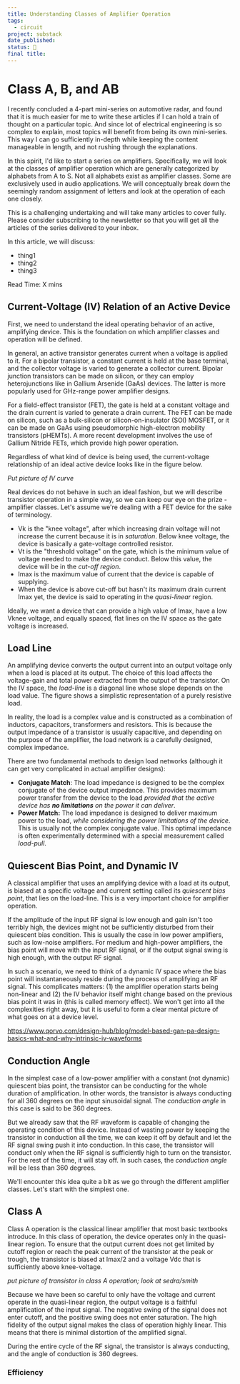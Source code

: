 ```yaml
---
title: Understanding Classes of Amplifier Operation
tags:
  - circuit
project: substack
date_published: 
status: 🚧
final title:
---
```

# Class A, B, and AB
I recently concluded a 4-part mini-series on automotive radar, and found that it is much easier for me to write these articles if I can hold a train of thought on a particular topic. And since lot of electrical engineering is so complex to explain, most topics will benefit from being its own mini-series. This way I can go sufficiently in-depth while keeping the content manageable in length, and not rushing through the explanations.

In this spirit, I'd like to start a series on amplifiers. Specifically, we will look at the classes of amplifier operation which are generally categorized by alphabets from A to S. Not all alphabets exist as amplifier classes. Some are exclusively used in audio applications. We will conceptually break down the seemingly random assignment of letters and look at the operation of each one closely.

This is a challenging undertaking and will take many articles to cover fully. Please consider subscribing to the newsletter so that you will get all the articles of the series delivered to your inbox.

In this article, we will discuss:

- thing1
- thing2
- thing3

Read Time: X mins

## Current-Voltage (IV) Relation of an Active Device

First, we need to understand the ideal operating behavior of an active, amplifying device. This is the foundation on which amplifier classes and operation will be defined.

In general, an active transistor generates current when a voltage is applied to it. For a bipolar transistor, a constant current is held at the base terminal, and the collector voltage is varied to generate a collector current. Bipolar junction transistors can be made on silicon, or they can employ heterojunctions like in Gallium Arsenide (GaAs) devices. The latter is more popularly used for GHz-range power amplifier designs.

For a field-effect transistor (FET), the gate is held at a constant voltage and the drain current is varied to generate a drain current. The FET can be made on silicon, such as a bulk-silicon or silicon-on-insulator (SOI) MOSFET, or it can be made on GaAs using pseudomorphic high-electron mobility transistors (pHEMTs). A more recent development involves the use of Gallium Nitride FETs, which provide high power operation.

Regardless of what kind of device is being used, the current-voltage relationship of an ideal active device looks like in the figure below.

*Put picture of IV curve*

Real devices do not behave in such an ideal fashion, but we will describe transistor operation in a simple way, so we can keep our eye on the prize - amplifier classes. Let's assume we're dealing with a FET device for the sake of terminology.

- Vk is the "knee voltage", after which increasing drain voltage will not increase the current because it is in *saturation*. Below knee voltage, the device is basically a gate-voltage controlled resistor.
- Vt is the "threshold voltage" on the gate, which is the minimum value of voltage needed to make the device conduct. Below this value, the device will be in the *cut-off region*.
- Imax is the maximum value of current that the device is capable of supplying.
- When the device is above cut-off but hasn't its maximum drain current Imax yet, the device is said to operating in the *quasi-linear* region.

Ideally, we want a device that can provide a high value of Imax, have a low Vknee voltage, and equally spaced, flat lines on the IV space as the gate voltage is increased.
## Load Line

An amplifying device converts the output current into an output voltage only when a load is placed at its output. The choice of this load affects the voltage-gain and total power extracted from the output of the transistor. On the IV space, the *load-line* is a diagonal line whose slope depends on the load value. The figure shows a simplistic representation of a purely resistive load.

In reality, the load is a complex value and is constructed as a combination of inductors, capacitors, transformers and resistors. This is because the output impedance of a transistor is usually capacitive, and depending on the purpose of the amplifier, the load network is a carefully designed, complex impedance.

There are two fundamental methods to design load networks (although it can get very complicated in actual amplifier designs):
* **Conjugate Match**: The load impedance is designed to be the complex conjugate of the device output impedance. This provides maximum power transfer from the device to the load *provided that the active device has **no limitations** on the power it can deliver*.
* **Power Match:** The load impedance is designed to deliver maximum power to the load, *while considering the power limitations of the device*. This is usually not the complex conjugate value. This optimal impedance is often experimentally determined with a special measurement called *load-pull*.
## Quiescent Bias Point, and Dynamic IV

A classical amplifier that uses an amplifying device with a load at its output, is biased at a specific voltage and current setting called its *quiescent bias point*, that lies on the load-line. This is a very important choice for amplifier operation.

If the amplitude of the input RF signal is low enough and gain isn't too terribly high, the devices might not be sufficiently disturbed from their quiescent bias condition. This is usually the case in low power amplifiers, such as low-noise amplifiers. For medium and high-power amplifiers, the bias point will move with the input RF signal, or if the output signal swing is high enough, with the output RF signal.

In such a scenario, we need to think of a dynamic IV space where the bias point will instantaneously reside during the process of amplifying an RF signal. This complicates matters: (1) the amplifier operation starts being non-linear and (2) the IV behavior itself might change based on the previous bias point it was in (this is called memory effect). We won't get into all the complexities right away, but it is useful to form a clear mental picture of what goes on at a device level.

https://www.qorvo.com/design-hub/blog/model-based-gan-pa-design-basics-what-and-why-intrinsic-iv-waveforms

## Conduction Angle

In the simplest case of a low-power amplifier with a constant (not dynamic) quiescent bias point, the transistor can be conducting for the whole duration of amplification. In other words, the transistor is always conducting for all 360 degrees on the input sinusoidal signal. The *conduction angle* in this case is said to be 360 degrees.

But we already saw that the RF waveform is capable of changing the operating condition of this device. Instead of wasting power by keeping the transistor in conduction all the time, we can keep it off by default and let the RF signal swing push it into conduction. In this case, the transistor will conduct only when the RF signal is sufficiently high to turn on the transistor. For the rest of the time, it will stay off. In such cases, the *conduction angle* will be less than 360 degrees.

We'll encounter this idea quite a bit as we go through the different amplifier classes. Let's start with the simplest one.
## Class A

Class A operation is the classical linear amplifier that most basic textbooks introduce. In this class of operation, the device operates only in the quasi-linear region. To ensure that the output current does not get limited by cutoff region or reach the peak current of the transistor at the peak or trough, the transistor is biased at Imax/2 and a voltage Vdc that is sufficiently above knee-voltage.

*put picture of transistor in class A operation; look at sedra/smith*

Because we have been so careful to only have the voltage and current operate in the quasi-linear region, the output voltage is a faithful amplification of the input signal. The negative swing of the signal does not enter cutoff, and the positive swing does not enter saturation. The high fidelity of the output signal makes the class of operation highly linear. This means that there is minimal distortion of the amplified signal.

During the entire cycle of the RF signal, the transistor is always conducting, and the angle of conduction is 360 degrees.

### Efficiency
